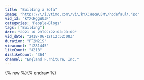 ```yaml
---
title: "Building a Sofa"
image: "https:\/\/i.ytimg.com\/vi\/kYXCHggWUJM\/hqdefault.jpg"
vid_id: "kYXCHggWUJM"
categories: "People-Blogs"
tags: ["Building"]
date: "2021-10-29T00:22:03+03:00"
vid_date: "2018-06-12T12:52:08Z"
duration: "PT2M21S"
viewcount: "1281445"
likeCount: "8218"
dislikeCount: "364"
channel: "England Furniture, Inc."
---
```

{% raw %}{% endraw %}
